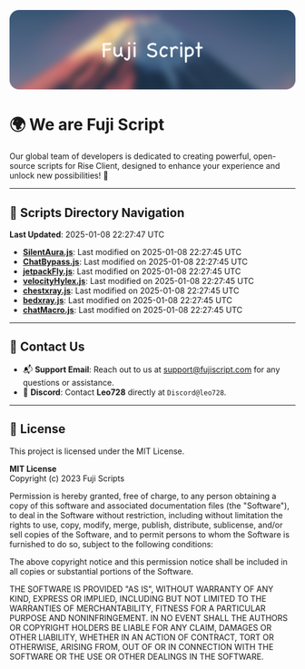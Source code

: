 ![Banner](.github/b.webp)

# 🌍 **We are Fuji Script**

Our global team of developers is dedicated to creating powerful, open-source scripts for Rise Client, designed to enhance your experience and unlock new possibilities! 🌟

---
<!-- SCRIPTS_NAVIGATION_START -->
## 📂 **Scripts Directory Navigation**

**Last Updated**: 2025-01-08 22:27:47 UTC

- **[SilentAura.js](scripts/SilentAura.js)**: Last modified on 2025-01-08 22:27:45 UTC
- **[ChatBypass.js](scripts/ChatBypass.js)**: Last modified on 2025-01-08 22:27:45 UTC
- **[jetpackFly.js](scripts/jetpackFly.js)**: Last modified on 2025-01-08 22:27:45 UTC
- **[velocityHylex.js](scripts/velocityHylex.js)**: Last modified on 2025-01-08 22:27:45 UTC
- **[chestxray.js](scripts/chestxray.js)**: Last modified on 2025-01-08 22:27:45 UTC
- **[bedxray.js](scripts/bedxray.js)**: Last modified on 2025-01-08 22:27:45 UTC
- **[chatMacro.js](scripts/chatMacro.js)**: Last modified on 2025-01-08 22:27:45 UTC

<!-- SCRIPTS_NAVIGATION_END -->

---

## 💬 **Contact Us**  
- 📬 **Support Email**: Reach out to us at [support@fujiscript.com](mailto:support@fujiscript.com) for any questions or assistance.  
- 💬 **Discord**: Contact **Leo728** directly at `Discord@leo728`.

---

## 📜 **License**

This project is licensed under the MIT License.  

**MIT License**  
Copyright (c) 2023 Fuji Scripts  

Permission is hereby granted, free of charge, to any person obtaining a copy of this software and associated documentation files (the "Software"), to deal in the Software without restriction, including without limitation the rights to use, copy, modify, merge, publish, distribute, sublicense, and/or sell copies of the Software, and to permit persons to whom the Software is furnished to do so, subject to the following conditions:  

The above copyright notice and this permission notice shall be included in all copies or substantial portions of the Software.  

THE SOFTWARE IS PROVIDED "AS IS", WITHOUT WARRANTY OF ANY KIND, EXPRESS OR IMPLIED, INCLUDING BUT NOT LIMITED TO THE WARRANTIES OF MERCHANTABILITY, FITNESS FOR A PARTICULAR PURPOSE AND NONINFRINGEMENT. IN NO EVENT SHALL THE AUTHORS OR COPYRIGHT HOLDERS BE LIABLE FOR ANY CLAIM, DAMAGES OR OTHER LIABILITY, WHETHER IN AN ACTION OF CONTRACT, TORT OR OTHERWISE, ARISING FROM, OUT OF OR IN CONNECTION WITH THE SOFTWARE OR THE USE OR OTHER DEALINGS IN THE SOFTWARE.  
